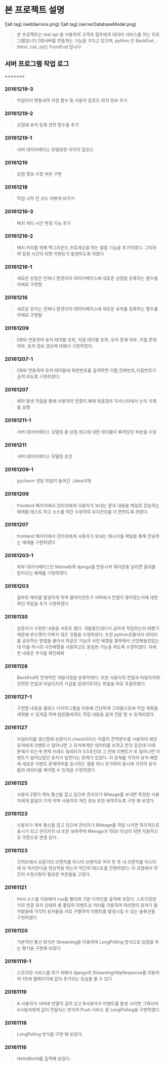 ﻿# 본 프로젝트 설명 

![alt tag] (webService.png)
![alt tag] (serverDatabaseModel.png)

> 본 프로젝트는 rest api 를 사용하여 고객과 점주에게 데이터 서비스를 하는 프로그램입니다 DB서버를 연동하는 기능을 가지고 있으며, python 은 BackEnd , (html, css, js)는 FrontEnd 입니다

## 서버 프로그램 작업 로그
=======

### 20161219-3
>마일리지 변동내역 저장 함수 및 사용자 업로드 위치 정보 추가

### 20161219-2
>상점에 유저 등록 관련 함수들 추가

### 20161219-1
>서버 데이터베이스 모델링한 이미지 업로드

### 20161219
>상점 정보 수정 부분 구현

### 20161218
>작업 시작 전 코드 이쁘게 바꾸기

### 20161216-3
>배치 처리 시간 변경 기능 추가

### 20161216-2
>배치 처리를 위해 백그라운드 프로세싱을 하는 알람 기능을 추가하였다. 그리하여 일정 시간이 되면 이벤트가 발생하도록 하였다

### 20161216-1
>새로운 상점은 언제나 환영이야
>데이터베이스에 새로운 상점을 등록하는 함수를 야매로 구현함

### 20161216
>새로운 유저는 언제나 환영이야
>데이터베이스에 새로운 유저를 등록하는 함수를 야매로 구현함

### 20161209
>DB와 연동하여 유저 테이블 조회, 지점 테이블 조회, 유저 존재 여부, 지점 존재 여부, 유저 정보 갱신에 대해서 구현하였다.

### 20161207-1
>DB와 연동하여 유저 테이블에 회원번호를 검색하면 이름,전화번호,지점번호가 출력 되도록 구현하였다.

### 20161207
>예외 발생 작업을 통해 사용자의 연결이 해제 됫을경우 딕셔너리에서 논리 삭제를 실행

### 20161211-1
>서버 데이터베이스 모델링 중 상점 제고에 대한 테이블이 빠져있던 부분을 수정

### 20161211
>서버 데이터베이스 모델링 초안

### 20161209-1
>pycharm 셋팅 파일이 들어간 ./idea삭제 

### 20161209
>frontend 패키지에서 관리자에게 사용자가 보내는 문의 내용을 메일로 전송하는 예제를 테스트 하고 소스를 약간 수정하여 유지관리를 더 편하도록 하였다

### 20161207
>frontend 패키지에서 관리자에게 사용자가 보내는 메시지를 메일을 통해 전송하는 예제를 구현하였다

### 20161203-1
>외부 데이터베이스인 Mariadb와 django를 연동시켜 쿼리문을 날리면 결과를 받아오는 예제를 구현하였다

### 20161203
>일부로 예외를 발생하게 하여 클라이언트가 서버에서 연결이 끊어졌는지에 대한 확인 작업을 추가 구현하였다

### 20161130
>상훈이가 구현한 내용을 서포트 했다. 개발중인데다가 급하게 작업하는라 바빴기 때문에 변수명이 이쁘지 않은 것들을 수정하였다. 또한 python모듈끼리 데이터를 공유하는 방법을
몰라서 똑같은 기능의 사전 배열을 중복해서 선언해놓았었는데 이를 하나의 사전배열을 사용하고도 동일한 기능을 하도록 수정하였다. 자세한 내용은 주석을 확인해봐

### 20161128
>BackEnd의 전체적인 개발사항을 분류하엿다. 또한 사용자의 연결과 마일리지와 관련된 연결과 마일리지의 가감을 업데이트하는 파일을 따로 추출하였다.

### 20161127-1
>구현할 내용을 클래스 다이어그램을 이용해 간단하게 그려봄으로써 작업 계획을 세워볼 수 있게끔 하며 팀원들에게도 작업 내용을 쉽게 전달 할 수 있게되었다

### 20161127
>마일리지를 갱신할때 상훈이가 check이라는 이름의 전역변수를 사용하여 해당 유저에게 이벤트가 일어나면 그 유저에게만 데이터를 쏘려고 한것 같은데 이때 문제가 되는게 현제 쓰레드 딜레이가 0.5초인데 그 안에 이벤트가 또 일어나면 이벤트가 일어났었던 유저가 씹힌다는 문제가 있었다. 이 문제를 각각의 유저 배열에 새로운 이벤트 존재여부를 표시하는 열을 하나 추가하여 동시에 각각의 유저들의 데이터를 제어할 수 있게끔 수정하였다.

### 20161125
>사용자 2명이 계속 통신을 잡고 있으며 관리자가 Mileage를 보내면 특정한 사용자에게 알림이 가게 되며 사용자의 개인 정보 또한 보여주도록 구현 해 보았다.

### 20161123
>사용자가 계속 통신을 잡고 있으며 관리자가 Mileage를 적립 시키면 즉각적으로 표시가 되고 관리자의 id 또한 보여주며 Mileage가 1500 이상이 되면 자동적으로 쿠폰으로 변경 된다.

### 20161123
>깃허브에서 상훈이의 브랜치를 마스터 브랜치로 머지 한 후 내 브랜치를 마스터에 또 머지한다음 정상작동 하는지 약간의 테스트를 진행하였다. 이 과정에서 약간의 수정사항이 필요한 부분들을 고쳤다.

### 20161121
>html 소스를 이용해서 css를 불러와 기본 디자인을 출력해 보았다.
>스트리밍방식의 연결 유지 상태와 롱 풀링의 이벤트성 처리를 이용하여 여러명의 유저가 들어왔을때 각각의 유저들을 서로 구별하여 이벤트를 발생시킬 수 있는 솔류션을 구현하였다

### 20161120
>기본적인 통신 방식은 Streaming을 이용하며 LongPolling 방식으로 답장을 하는 형식을 구현해 보았다.

### 20161119-1
>스트리밍 서비스를 하기 위해서 django의 StreamingHttpResponse를 이용하여 1초에 웹페이지에 값이 추가되는 모습을 볼 수 있다

### 20161119
>A 사용자가 서버에 연결이 걸려 있고 B사용자가 이벤트를 발생 시키면 그제서야 A사용자에게 값이 전달되는 방식의 Push 서비스 중 LongPolling을 구현하였다

### 20161118
>LongPolling 방식을 구현 해 보았다.

### 20161116

>HelloWorld를 출력해 보았다.
